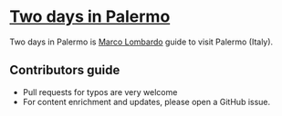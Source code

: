 # [Two days in Palermo](http://www.marcolombardo.com/twodaysinpalermo/)

Two days in Palermo is [Marco Lombardo](http://www.marcolombardo.com) guide to visit Palermo (Italy).

## Contributors guide

* Pull requests for typos are very welcome
* For content enrichment and updates, please open a GitHub issue.
